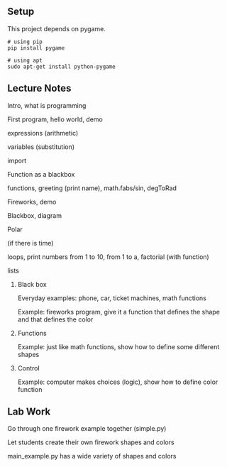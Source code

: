 ## Setup

This project depends on pygame.

    # using pip
    pip install pygame

    # using apt
    sudo apt-get install python-pygame


## Lecture Notes

Intro, what is programming

First program, hello world, demo

expressions (arithmetic)

variables (substitution)

import

Function as a blackbox

functions, greeting (print name), math.fabs/sin, degToRad



Fireworks, demo

Blackbox, diagram

Polar




(if there is time)

loops, print numbers from 1 to 10, from 1 to a, factorial (with function)

lists





1. Black box

    Everyday examples: phone, car, ticket machines, math functions

    Example: fireworks program, give it a function that defines the shape
    and that defines the color

2. Functions

    Example: just like math functions, show how to define some different
    shapes

3. Control

    Example: computer makes choices (logic), show how to define color
    function

## Lab Work

Go through one firework example together (simple.py)

Let students create their own firework shapes and colors

main_example.py has a wide variety of shapes and colors
